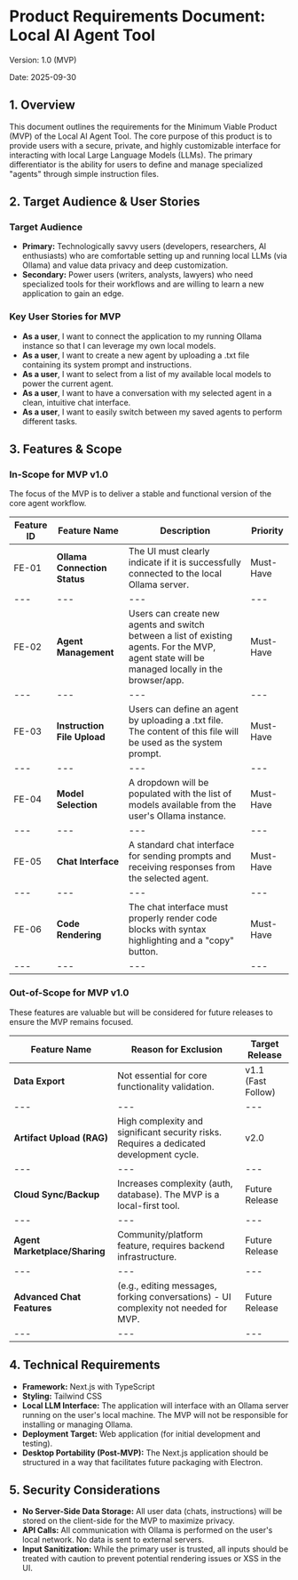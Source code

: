 # Product Requirements Document: Local AI Agent Tool

Version: 1.0 (MVP)

Date: 2025-09-30

## 1\. Overview

This document outlines the requirements for the Minimum Viable Product (MVP) of the Local AI Agent Tool. The core purpose of this product is to provide users with a secure, private, and highly customizable interface for interacting with local Large Language Models (LLMs). The primary differentiator is the ability for users to define and manage specialized "agents" through simple instruction files.

## 2\. Target Audience & User Stories

### Target Audience

- **Primary:** Technologically savvy users (developers, researchers, AI enthusiasts) who are comfortable setting up and running local LLMs (via Ollama) and value data privacy and deep customization.
- **Secondary:** Power users (writers, analysts, lawyers) who need specialized tools for their workflows and are willing to learn a new application to gain an edge.

### Key User Stories for MVP

- **As a user**, I want to connect the application to my running Ollama instance so that I can leverage my own local models.
- **As a user**, I want to create a new agent by uploading a .txt file containing its system prompt and instructions.
- **As a user**, I want to select from a list of my available local models to power the current agent.
- **As a user**, I want to have a conversation with my selected agent in a clean, intuitive chat interface.
- **As a user**, I want to easily switch between my saved agents to perform different tasks.

## 3\. Features & Scope

### In-Scope for MVP v1.0

The focus of the MVP is to deliver a stable and functional version of the core agent workflow.

| **Feature ID** | **Feature Name** | **Description** | **Priority** |
| --- | --- | --- | --- |
| FE-01 | **Ollama Connection Status** | The UI must clearly indicate if it is successfully connected to the local Ollama server. | Must-Have |
| --- | --- | --- | --- |
| FE-02 | **Agent Management** | Users can create new agents and switch between a list of existing agents. For the MVP, agent state will be managed locally in the browser/app. | Must-Have |
| --- | --- | --- | --- |
| FE-03 | **Instruction File Upload** | Users can define an agent by uploading a .txt file. The content of this file will be used as the system prompt. | Must-Have |
| --- | --- | --- | --- |
| FE-04 | **Model Selection** | A dropdown will be populated with the list of models available from the user's Ollama instance. | Must-Have |
| --- | --- | --- | --- |
| FE-05 | **Chat Interface** | A standard chat interface for sending prompts and receiving responses from the selected agent. | Must-Have |
| --- | --- | --- | --- |
| FE-06 | **Code Rendering** | The chat interface must properly render code blocks with syntax highlighting and a "copy" button. | Must-Have |
| --- | --- | --- | --- |

### Out-of-Scope for MVP v1.0

These features are valuable but will be considered for future releases to ensure the MVP remains focused.

| **Feature Name** | **Reason for Exclusion** | **Target Release** |
| --- | --- | --- |
| **Data Export** | Not essential for core functionality validation. | v1.1 (Fast Follow) |
| --- | --- | --- |
| **Artifact Upload (RAG)** | High complexity and significant security risks. Requires a dedicated development cycle. | v2.0 |
| --- | --- | --- |
| **Cloud Sync/Backup** | Increases complexity (auth, database). The MVP is a local-first tool. | Future Release |
| --- | --- | --- |
| **Agent Marketplace/Sharing** | Community/platform feature, requires backend infrastructure. | Future Release |
| --- | --- | --- |
| **Advanced Chat Features** | (e.g., editing messages, forking conversations) - UI complexity not needed for MVP. | Future Release |
| --- | --- | --- |

## 4\. Technical Requirements

- **Framework:** Next.js with TypeScript
- **Styling:** Tailwind CSS
- **Local LLM Interface:** The application will interface with an Ollama server running on the user's local machine. The MVP will not be responsible for installing or managing Ollama.
- **Deployment Target:** Web application (for initial development and testing).
- **Desktop Portability (Post-MVP):** The Next.js application should be structured in a way that facilitates future packaging with Electron.

## 5\. Security Considerations

- **No Server-Side Data Storage:** All user data (chats, instructions) will be stored on the client-side for the MVP to maximize privacy.
- **API Calls:** All communication with Ollama is performed on the user's local network. No data is sent to external servers.
- **Input Sanitization:** While the primary user is trusted, all inputs should be treated with caution to prevent potential rendering issues or XSS in the UI.